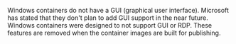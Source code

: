 Windows containers do not have a GUI (graphical user interface). Microsoft has stated that they don't plan to add GUI support in the near future. 
Windows containers were designed to not support GUI or RDP. These features are removed when the container images are built for publishing. 